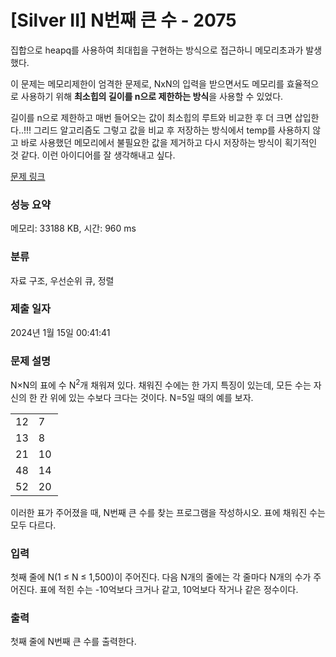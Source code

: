 # [Silver II] N번째 큰 수 - 2075 

집합으로 heapq를 사용하여 최대힙을 구현하는 방식으로 접근하니 메모리초과가 발생했다.

이 문제는 메모리제한이 엄격한 문제로, NxN의 입력을 받으면서도 메모리를 효율적으로 사용하기 위해 **최소힙의 길이를 n으로 제한하는 방식**을 사용할 수 있었다. 

길이를 n으로 제한하고 매번 들어오는 값이 최소힙의 루트와 비교한 후 더 크면 삽입한다..!!!
그리드 알고리즘도 그렇고 값을 비교 후 저장하는 방식에서 temp를 사용하지 않고 바로 사용했던 메모리에서 불필요한 값을 제거하고 다시 저장하는 방식이 획기적인 것 같다.
이런 아이디어를 잘 생각해내고 싶다.


[문제 링크](https://www.acmicpc.net/problem/2075) 

### 성능 요약

메모리: 33188 KB, 시간: 960 ms

### 분류

자료 구조, 우선순위 큐, 정렬

### 제출 일자

2024년 1월 15일 00:41:41

### 문제 설명

<p>N×N의 표에 수 N<sup>2</sup>개 채워져 있다. 채워진 수에는 한 가지 특징이 있는데, 모든 수는 자신의 한 칸 위에 있는 수보다 크다는 것이다. N=5일 때의 예를 보자.</p>

<table class="table table-bordered" style="width:15%">
	<tbody>
		<tr>
			<td style="width:3%">12</td>
			<td style="width:3%">7</td>
			<td style="width:3%">9</td>
			<td style="width:3%">15</td>
			<td style="width:3%">5</td>
		</tr>
		<tr>
			<td>13</td>
			<td>8</td>
			<td>11</td>
			<td>19</td>
			<td>6</td>
		</tr>
		<tr>
			<td>21</td>
			<td>10</td>
			<td>26</td>
			<td>31</td>
			<td>16</td>
		</tr>
		<tr>
			<td>48</td>
			<td>14</td>
			<td>28</td>
			<td>35</td>
			<td>25</td>
		</tr>
		<tr>
			<td>52</td>
			<td>20</td>
			<td>32</td>
			<td>41</td>
			<td>49</td>
		</tr>
	</tbody>
</table>

<p>이러한 표가 주어졌을 때, N번째 큰 수를 찾는 프로그램을 작성하시오. 표에 채워진 수는 모두 다르다.</p>

### 입력 

 <p>첫째 줄에 N(1 ≤ N ≤ 1,500)이 주어진다. 다음 N개의 줄에는 각 줄마다 N개의 수가 주어진다. 표에 적힌 수는 -10억보다 크거나 같고, 10억보다 작거나 같은 정수이다.</p>

### 출력 

 <p>첫째 줄에 N번째 큰 수를 출력한다.</p>

